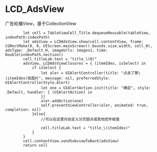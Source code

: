 # LCD_AdsView
广告轮播View，基于CollectionView

            let cell = TableViewCell_Title.dequeueReusable(tableView, indexPath:indexPath)
            let adsView = LCDAdsView.show(cell.contentView, frame: CGRectMake(0, 0, UIScreen.mainScreen().bounds.size.width, cell_H), adsType: .Default_H, imageUrls: images1, time: Double(indexPath.section))
            cell.titleLab.text = "title_\(0)"
            adsView._LCDAdsViewClosures = { (itemIdex, isSelect) in
                if isSelect {
                    let aler = UIAlertController(title: "点击了第\(itemIdex)张图片", message: nil, preferredStyle: UIAlertControllerStyle.Alert)
                    let one = UIAlertAction.init(title: "确定", style: .Default, handler: { (UIAlertAction) in
                    })
                    aler.addAction(one)
                    self.presentViewController(aler, animated: true, completion: nil)
                }else{
                    //可以在这里对自定义分页圆点或其他控件赋值
                    
                    cell.titleLab.text = "title_\(itemIdex)"
                }
            }
            cell.contentView.sendSubviewToBack(adsView)
            return cell
